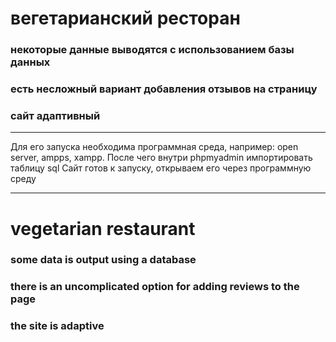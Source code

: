 # вегетарианский ресторан
### некоторые данные выводятся с использованием базы данных
### есть несложный вариант добавления отзывов на страницу
### сайт адаптивный
____
Для его запуска необходима программная среда, например: open server, ampps, xampp.
После чего внутри phpmyadmin импортировать таблицу sql
Сайт готов к запуску, открываем его через программную среду
____

# vegetarian restaurant
### some data is output using a database
### there is an uncomplicated option for adding reviews to the page
### the site is adaptive
